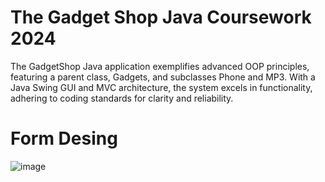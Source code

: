 # The Gadget Shop Java Coursework 2024
The GadgetShop Java application exemplifies advanced OOP principles, featuring a parent class, Gadgets, and subclasses Phone and MP3. With a Java Swing GUI and MVC architecture, the system excels in functionality, adhering to coding standards for clarity and reliability.

##

# Form Desing
![image](https://github.com/emiliobs/TheGadgetShopJavaCoursework/assets/3122465/7dd2811e-8caf-45a8-a9d0-d45a8e70aa75)












